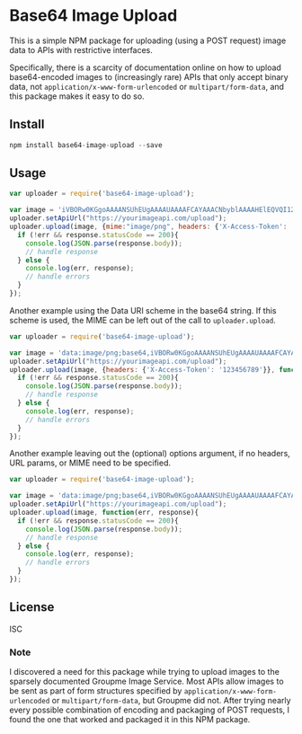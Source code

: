 # Base64 Image Upload
This is a simple NPM package for uploading (using a POST request) image data to APIs with restrictive interfaces.

Specifically, there is a scarcity of documentation online on how to upload base64-encoded images to (increasingly rare) APIs that only accept binary data, not `application/x-www-form-urlencoded` or `multipart/form-data`, and this package makes it easy to do so.

## Install
```javascript
npm install base64-image-upload --save
```
## Usage
```javascript
var uploader = require('base64-image-upload');

var image = 'iVBORw0KGgoAAAANSUhEUgAAAAUAAAAFCAYAAACNbyblAAAAHElEQVQI12P4//8/w38GIAXDIBKE0DHxgljNBAAO9TXL0Y4OHwAAAABJRU5ErkJggg==';
uploader.setApiUrl("https://yourimageapi.com/upload");
uploader.upload(image, {mime:"image/png", headers: {'X-Access-Token': '123456789'}}, function(err, response){
  if (!err && response.statusCode == 200){
    console.log(JSON.parse(response.body));
    // handle response
  } else {
    console.log(err, response);
    // handle errors
  }
});
```

Another example using the Data URI scheme in the base64 string. If this scheme is used, the MIME can be left out of the call to `uploader.upload`.

```javascript
var uploader = require('base64-image-upload');

var image = 'data:image/png;base64,iVBORw0KGgoAAAANSUhEUgAAAAUAAAAFCAYAAACNbyblAAAAHElEQVQI12P4//8/w38GIAXDIBKE0DHxgljNBAAO9TXL0Y4OHwAAAABJRU5ErkJggg==';
uploader.setApiUrl("https://yourimageapi.com/upload");
uploader.upload(image, {headers: {'X-Access-Token': '123456789'}}, function(err, response){
  if (!err && response.statusCode == 200){
    console.log(JSON.parse(response.body));
    // handle response
  } else {
    console.log(err, response);
    // handle errors
  }
});
```

Another example leaving out the (optional) options argument, if no headers, URL params, or MIME need to be specified.
```javascript
var uploader = require('base64-image-upload');

var image = 'data:image/png;base64,iVBORw0KGgoAAAANSUhEUgAAAAUAAAAFCAYAAACNbyblAAAAHElEQVQI12P4//8/w38GIAXDIBKE0DHxgljNBAAO9TXL0Y4OHwAAAABJRU5ErkJggg==';
uploader.setApiUrl("https://yourimageapi.com/upload");
uploader.upload(image, function(err, response){
  if (!err && response.statusCode == 200){
    console.log(JSON.parse(response.body));
    // handle response
  } else {
    console.log(err, response);
    // handle errors
  }
});
```


## License
ISC

### Note

I discovered a need for this package while trying to upload images to the sparsely documented Groupme Image Service. Most APIs allow images to be sent as part of form structures specified by `application/x-www-form-urlencoded` or `multipart/form-data`, but Groupme did not. After trying nearly every possible combination of encoding and packaging of POST requests, I found the one that worked and packaged it in this NPM package.
